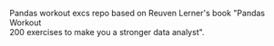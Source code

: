Pandas workout excs repo based on Reuven Lerner's book "Pandas Workout  
200 exercises to make you a stronger data analyst".
